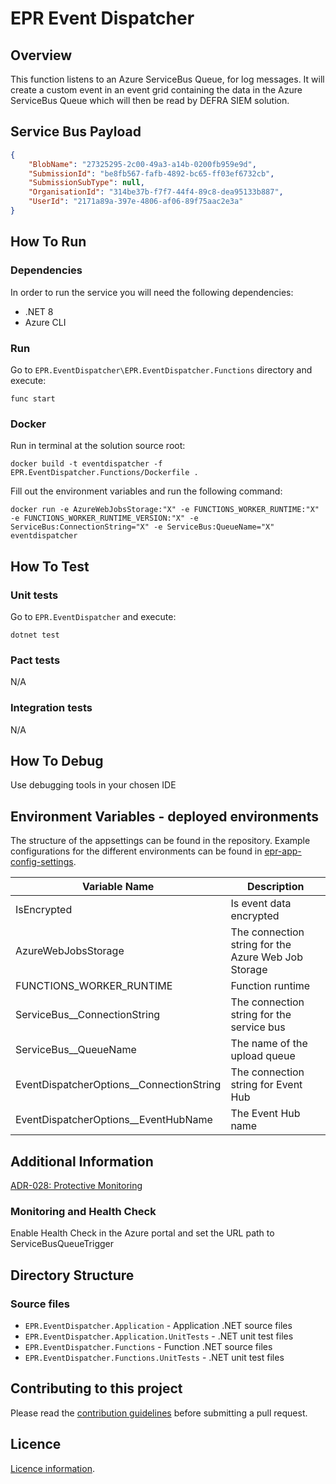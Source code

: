 # EPR Event Dispatcher

## Overview

This function listens to an Azure ServiceBus Queue, for log messages. It will create a custom event in an event grid containing the data in the Azure ServiceBus Queue which will then be read by DEFRA SIEM solution.

## Service Bus Payload

```json
{
    "BlobName": "27325295-2c00-49a3-a14b-0200fb959e9d",
    "SubmissionId": "be8fb567-fafb-4892-bc65-ff03ef6732cb",
    "SubmissionSubType": null,
    "OrganisationId": "314be37b-f7f7-44f4-89c8-dea95133b887",
    "UserId": "2171a89a-397e-4806-af06-89f75aac2e3a"
}
```

## How To Run

### Dependencies

In order to run the service you will need the following dependencies:

- .NET 8
- Azure CLI
  
### Run

Go to ```EPR.EventDispatcher\EPR.EventDispatcher.Functions``` directory and execute:

```
func start
```



### Docker

Run in terminal at the solution source root:

```
docker build -t eventdispatcher -f EPR.EventDispatcher.Functions/Dockerfile .
```

Fill out the environment variables and run the following command:

```
docker run -e AzureWebJobsStorage:"X" -e FUNCTIONS_WORKER_RUNTIME:"X" -e FUNCTIONS_WORKER_RUNTIME_VERSION:"X" -e ServiceBus:ConnectionString="X" -e ServiceBus:QueueName="X" eventdispatcher
```

## How To Test

### Unit tests

Go to ```EPR.EventDispatcher``` and execute:

```
dotnet test
```

### Pact tests

N/A

### Integration tests

N/A

## How To Debug

Use debugging tools in your chosen IDE

## Environment Variables - deployed environments

The structure of the appsettings can be found in the repository. Example configurations for the different environments can be found in [epr-app-config-settings](https://dev.azure.com/defragovuk/RWD-CPR-EPR4P-ADO/_git/epr-app-config-settings).

| Variable Name                            | Description                                          |
|------------------------------------------|------------------------------------------------------|
| IsEncrypted                              | Is event data encrypted                              |
| AzureWebJobsStorage                      | The connection string for the Azure Web Job Storage  |
| FUNCTIONS_WORKER_RUNTIME                 | Function runtime                                     |
| ServiceBus__ConnectionString             | The connection string for the service bus            |
| ServiceBus__QueueName                    | The name of the upload queue                         |
| EventDispatcherOptions__ConnectionString | The connection string for Event Hub                  |
| EventDispatcherOptions__EventHubName     | The Event Hub name                                   |

## Additional Information

[ADR-028: Protective Monitoring](https://eaflood.atlassian.net/wiki/spaces/MWR/pages/4334060015/ADR-028+Protective+Monitoring+Logging)

### Monitoring and Health Check

Enable Health Check in the Azure portal and set the URL path to ServiceBusQueueTrigger

## Directory Structure

### Source files

- `EPR.EventDispatcher.Application` - Application .NET source files
- `EPR.EventDispatcher.Application.UnitTests` - .NET unit test files
- `EPR.EventDispatcher.Functions` - Function .NET source files
- `EPR.EventDispatcher.Functions.UnitTests` - .NET unit test files

## Contributing to this project

Please read the [contribution guidelines](CONTRIBUTING.md) before submitting a pull request.

## Licence

[Licence information](LICENCE.md).
